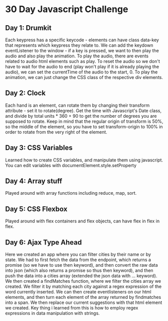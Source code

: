 # 30 Day Javascript Challenge

## Day 1: Drumkit
Each keypress has a specific keycode - elements can have class data-key that represents which keypress they relate to. We can add the keydown eventListener to the window - if a key is pressed, we want to then play the audio and also play the animation. To play the audio, there are events related to audio html elements such as play. To reset the audio so we don't have to wait for the audio to end (play won't play if it is already playing the audio), we can set the currentTime of the audio to the start, 0. To play the animation, we can just change the CSS class of the respective div elements. 

## Day 2: Clock
Each hand is an element, can rotate them by changing their transform attribute - set it to rotate(degree). Get the time with Javascript's Date class, and divide by total units * 360 + 90 to get the number of degrees you are supposed to rotate. Keep in mind that the regular origin of transform is 50%, so the middle of the element, so you have to set transform-origin to 100% in order to rotate from the very right of the element. 

## Day 3: CSS Variables
Learned how to create CSS variables, and manipulate them using javascript. You can edit variables with documentElement.style.setProperty

## Day 4: Array stuff
Played around with array functions including reduce, map, sort. 

## Day 5: CSS Flexbox
Played around with flex containers and flex objects, can have flex in flex in flex.

## Day 6: Ajax Type Ahead
Here we created an app where you can filter cities by their name or by state. We had to first fetch the data from the endpoint, which returns a promise (so we have to use then keyword), and then convert the raw data into json (which also returns a promise so thus then keyword), and then push the data into a cities array (extended the json data with ... keyword). We then created a findMatches function, where we filter the cities array we created. We filter it by matching each city against a regex expression of the word currently inserted. We can then create eventlisteners on our html elements, and then turn each element of the array returned by findmatches into a span. We then replace our current suggestions with that html element we created. Key thing i learned from this is how to employ regex expressions in data manipulation with strings. 
